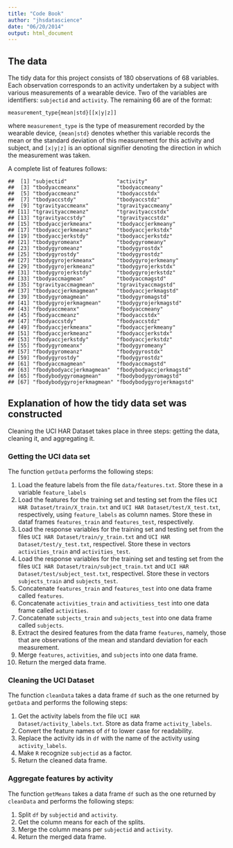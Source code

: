 ```yaml
---
title: "Code Book"
author: "jhsdatascience"
date: "06/20/2014"
output: html_document
---
```


## The data

The tidy data for this project consists of 180 observations of 68 variables. Each observation corresponds to an activity undertaken by a subject with various measurements of a wearable device. Two of the variables are identifiers: `subjectid` and `activity`. The remaining 66 are of the format:

```
measurement_type{mean|std}[[x|y|z]]
```

where `measurement_type` is the type of measurement recorded by the wearable device, `{mean|std}` denotes whether this variable records the mean or the standard deviation of this measurement for this activity and subject, and `[x|y|z]` is an optional signifier denoting the direction in which the measurement was taken.

A complete list of features follows:


```
##  [1] "subjectid"                "activity"                
##  [3] "tbodyaccmeanx"            "tbodyaccmeany"           
##  [5] "tbodyaccmeanz"            "tbodyaccstdx"            
##  [7] "tbodyaccstdy"             "tbodyaccstdz"            
##  [9] "tgravityaccmeanx"         "tgravityaccmeany"        
## [11] "tgravityaccmeanz"         "tgravityaccstdx"         
## [13] "tgravityaccstdy"          "tgravityaccstdz"         
## [15] "tbodyaccjerkmeanx"        "tbodyaccjerkmeany"       
## [17] "tbodyaccjerkmeanz"        "tbodyaccjerkstdx"        
## [19] "tbodyaccjerkstdy"         "tbodyaccjerkstdz"        
## [21] "tbodygyromeanx"           "tbodygyromeany"          
## [23] "tbodygyromeanz"           "tbodygyrostdx"           
## [25] "tbodygyrostdy"            "tbodygyrostdz"           
## [27] "tbodygyrojerkmeanx"       "tbodygyrojerkmeany"      
## [29] "tbodygyrojerkmeanz"       "tbodygyrojerkstdx"       
## [31] "tbodygyrojerkstdy"        "tbodygyrojerkstdz"       
## [33] "tbodyaccmagmean"          "tbodyaccmagstd"          
## [35] "tgravityaccmagmean"       "tgravityaccmagstd"       
## [37] "tbodyaccjerkmagmean"      "tbodyaccjerkmagstd"      
## [39] "tbodygyromagmean"         "tbodygyromagstd"         
## [41] "tbodygyrojerkmagmean"     "tbodygyrojerkmagstd"     
## [43] "fbodyaccmeanx"            "fbodyaccmeany"           
## [45] "fbodyaccmeanz"            "fbodyaccstdx"            
## [47] "fbodyaccstdy"             "fbodyaccstdz"            
## [49] "fbodyaccjerkmeanx"        "fbodyaccjerkmeany"       
## [51] "fbodyaccjerkmeanz"        "fbodyaccjerkstdx"        
## [53] "fbodyaccjerkstdy"         "fbodyaccjerkstdz"        
## [55] "fbodygyromeanx"           "fbodygyromeany"          
## [57] "fbodygyromeanz"           "fbodygyrostdx"           
## [59] "fbodygyrostdy"            "fbodygyrostdz"           
## [61] "fbodyaccmagmean"          "fbodyaccmagstd"          
## [63] "fbodybodyaccjerkmagmean"  "fbodybodyaccjerkmagstd"  
## [65] "fbodybodygyromagmean"     "fbodybodygyromagstd"     
## [67] "fbodybodygyrojerkmagmean" "fbodybodygyrojerkmagstd"
```

## Explanation of how the tidy data set was constructed

Cleaning the UCI HAR Dataset takes place in three steps: getting the data, cleaning it, and aggregating it.

### Getting the UCI data set

The function `getData` performs the following steps:

1. Load the feature labels from the file `data/features.txt`. Store these in a variable `feature_labels`
2. Load the features for the training set and testing set from the files `UCI HAR Dataset/train/X_train.txt` and `UCI HAR Dataset/test/X_test.txt`, respectively, using `feature_labels` as column names. Store these in dataf frames `features_train` and `features_test`, respectively.
3. Load the response variables for the training set and testing set from the files `UCI HAR Dataset/train/y_train.txt` and `UCI HAR Dataset/test/y_test.txt`, respectivel. Store these in vectors `activities_train` and `activities_test`.
4. Load the response variables for the training set and testing set from the files `UCI HAR Dataset/train/subject_train.txt` and `UCI HAR Dataset/test/subject_test.txt`, respectivel. Store these in vectors `subjects_train` and `subjects_test`.
5. Concatenate `features_train` and `features_test` into one data frame called `features`.
6. Concatenate `activities_train` and `activitiess_test` into one data frame called `activities`.
7. Concatenate `subjects_train` and `subjects_test` into one data frame called `subjects`.
8. Extract the desired features from the data frame `features`, namely, those that are observations of the mean and standard deviation for each measurement.
9. Merge `features`, `activities`, and `subjects` into one data frame.
10. Return the merged data frame.

### Cleaning the UCI Dataset

The function `cleanData` takes a data frame `df` such as the one returned by `getData` and performs the following steps:

1. Get the activity labels from the file `UCI HAR Dataset/activity_labels.txt`. Store as data frame `activity_labels`.
2. Convert the feature names of `df` to lower case for readability.
3. Replace the activity ids in `df` with the name of the activity using `activity_labels`.
4. Make `R` recognize `subjectid` as a factor.
5. Return the cleaned data frame.

### Aggregate features by activity

The function `getMeans` takes a data frame `df` such as the one returned by `cleanData` and performs the following steps:

1. Split `df` by `subjectid` and `activity`.
2. Get the column means for each of the splits.
3. Merge the column means per `subjectid` and `activity`.
4. Return the merged data frame.
